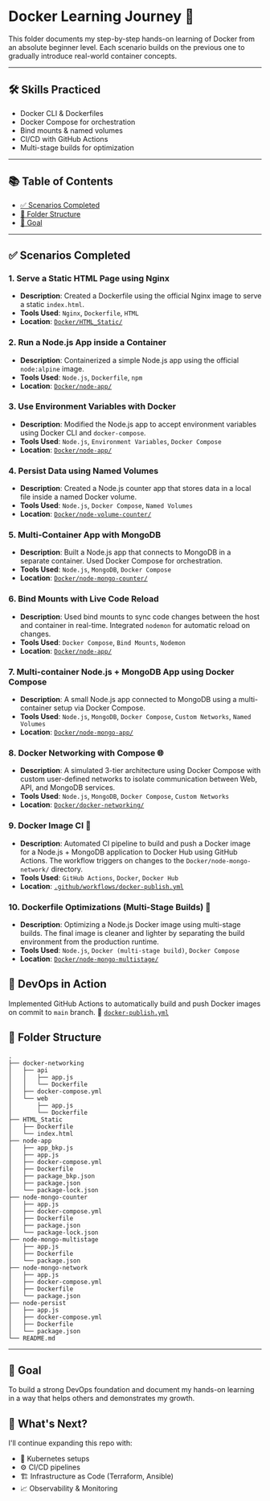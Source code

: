 # **Docker Learning Journey** 🚀

This folder documents my step-by-step hands-on learning of Docker from an absolute beginner level. Each scenario builds on the previous one to gradually introduce real-world container concepts.

---
## 🛠️ Skills Practiced

- Docker CLI & Dockerfiles
- Docker Compose for orchestration
- Bind mounts & named volumes
- CI/CD with GitHub Actions
- Multi-stage builds for optimization

---
## 📚 Table of Contents

- [✅ Scenarios Completed](#-scenarios-completed)
- [📁 Folder Structure](#-folder-structure)
- [🧠 Goal](#-goal)

---
## ✅ Scenarios Completed

### 1. Serve a Static HTML Page using Nginx
- **Description**: Created a Dockerfile using the official Nginx image to serve a static `index.html`.
- **Tools Used**: `Nginx`, `Dockerfile`, `HTML`
- **Location**: [`Docker/HTML_Static/`](./HTML_Static/)

### 2. Run a Node.js App inside a Container
- **Description**: Containerized a simple Node.js app using the official `node:alpine` image.
- **Tools Used**: `Node.js`, `Dockerfile`, `npm`
- **Location**: [`Docker/node-app/`](./node-app/)

### 3. Use Environment Variables with Docker
- **Description**: Modified the Node.js app to accept environment variables using Docker CLI and `docker-compose`.
- **Tools Used**: `Node.js`, `Environment Variables`, `Docker Compose`
- **Location**: [`Docker/node-app/`](./node-app/)

### 4. Persist Data using Named Volumes
- **Description**: Created a Node.js counter app that stores data in a local file inside a named Docker volume.
- **Tools Used**: `Node.js`, `Docker Compose`, `Named Volumes`
- **Location**: [`Docker/node-volume-counter/`](./node-persist/)

### 5. Multi-Container App with MongoDB
- **Description**: Built a Node.js app that connects to MongoDB in a separate container. Used Docker Compose for orchestration.
- **Tools Used**: `Node.js`, `MongoDB`, `Docker Compose`
- **Location**: [`Docker/node-mongo-counter/`](./node-mongo-counter/)

### 6. Bind Mounts with Live Code Reload
- **Description**: Used bind mounts to sync code changes between the host and container in real-time. Integrated `nodemon` for automatic reload on changes.
- **Tools Used**: `Docker Compose`, `Bind Mounts`, `Nodemon`
- **Location**: [`Docker/node-app/`](./node-app/)
  
### 7. Multi-container Node.js + MongoDB App using Docker Compose
- **Description**: A small Node.js app connected to MongoDB using a multi-container setup via Docker Compose.
- **Tools Used**: `Node.js`, `MongoDB`, `Docker Compose`, `Custom Networks`, `Named Volumes`
- **Location**: [`Docker/node-mongo-app/`](./node-mongo-app/)

### 8. Docker Networking with Compose 🌐
- **Description**: A simulated 3-tier architecture using Docker Compose with custom user-defined networks to isolate communication between Web, API, and MongoDB services.
- **Tools Used**: `Node.js`, `MongoDB`, `Docker Compose`, `Custom Networks` 
- **Location**: [`Docker/docker-networking/`](./docker-networking/)

### 9. Docker Image CI 🚀
- **Description**: Automated CI pipeline to build and push a Docker image for a Node.js + MongoDB application to Docker Hub using GitHub Actions. The workflow triggers on changes to the `Docker/node-mongo-network/` directory.
- **Tools Used**: `GitHub Actions`, `Docker`, `Docker Hub`
- **Location**: [`.github/workflows/docker-publish.yml`](../.github/workflows/docker-publish.yml)

### 10. Dockerfile Optimizations (Multi-Stage Builds) 🧪
- **Description**: Optimizing a Node.js Docker image using multi-stage builds. The final image is cleaner and lighter by separating the build environment from the production runtime.
- **Tools Used**: `Node.js`, `Docker (multi-stage build)`, `Docker Compose`
- **Location**: [`Docker/node-mongo-multistage/`](./node-mongo-multistage/)

## 🚀  DevOps in Action
Implemented GitHub Actions to automatically build and push Docker images on commit to `main` branch.
📂  [`docker-publish.yml`](../.github/workflows/docker-publish.yml)

## 📁 Folder Structure

```
.
├── docker-networking
│   ├── api
│   │   ├── app.js
│   │   └── Dockerfile
│   ├── docker-compose.yml
│   └── web
│       ├── app.js
│       └── Dockerfile
├── HTML_Static
│   ├── Dockerfile
│   └── index.html
├── node-app
│   ├── app_bkp.js
│   ├── app.js
│   ├── docker-compose.yml
│   ├── Dockerfile
│   ├── package_bkp.json
│   ├── package.json
│   └── package-lock.json
├── node-mongo-counter
│   ├── app.js
│   ├── docker-compose.yml
│   ├── Dockerfile
│   ├── package.json
│   └── package-lock.json
├── node-mongo-multistage
│   ├── app.js
│   ├── Dockerfile
│   └── package.json
├── node-mongo-network
│   ├── app.js
│   ├── docker-compose.yml
│   ├── Dockerfile
│   └── package.json
├── node-persist
│   ├── app.js
│   ├── docker-compose.yml
│   ├── Dockerfile
│   └── package.json
└── README.md

```

---

## 🧠 Goal
To build a strong DevOps foundation and document my hands-on learning in a way that helps others and demonstrates my growth.

## 🔮 What's Next?

I'll continue expanding this repo with:
- 🧪 Kubernetes setups
- ⚙️  CI/CD pipelines
- 🏗️ Infrastructure as Code (Terraform, Ansible)
- 📈 Observability & Monitoring
